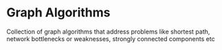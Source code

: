 # Graph Algorithms
Collection of graph algorithms that address problems like shortest path, network bottlenecks or weaknesses, strongly connected components etc 